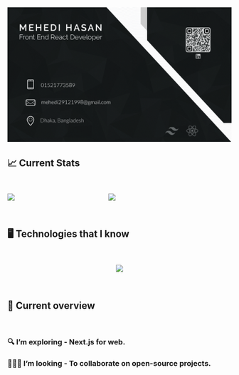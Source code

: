 <img src="https://raw.githubusercontent.com/Mehedi0101/Mehedi0101/main/assets/mehedi.jpg" />

<br />

## 📈 Current Stats

<br />

<p align="center" style="display: flex;">
  <img width="45%" src="https://github-readme-streak-stats.herokuapp.com?user=Mehedi0101&theme=default&hide_border=true" />
  <img width="45%" src="http://github-profile-summary-cards.vercel.app/api/cards/repos-per-language?username=Mehedi0101&theme=default" />
</p>

<br />

## 🖥️ Technologies that I know

<br />

<p align="center">
  <a href="https://skillicons.dev">
    <img src="https://skillicons.dev/icons?i=react,js,tailwind,firebase,cpp,css,html,nodejs,mongodb,mysql" />
  </a>
</p>

<br />

## 🧐 Current overview

<br />

### 🔍 I’m exploring - Next.js for web. 
### 👨‍👦‍👦 I’m looking - To collaborate on open-source projects. 